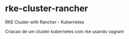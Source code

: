 # rke-cluster-rancher
RKE Cluster  with Rancher - Kubernetes

Criacao de um cluster kubernetes com rke usando vagrant
